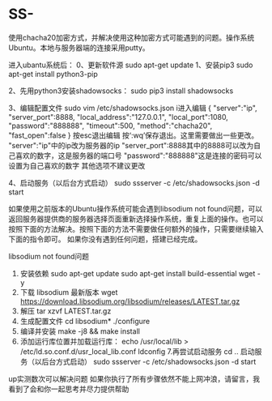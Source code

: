 # SS-
使用chacha20加密方式，并解决使用这种加密方式可能遇到的问题。操作系统Ubuntu。本地与服务器端的连接采用putty。


进入ubantu系统后：
0、更新软件源
sudo apt-get update
1、安装pip3
sudo apt-get install python3-pip

2、先用python3安装shadowsocks：
sudo pip3 install shadowsocks

3、编辑配置文件
sudo vim /etc/shadowsocks.json
i进入编辑
{
"server":"ip",
"server_port":8888,
"local_address":"127.0.0.1",
"local_port":1080,
"password":"888888",
"timeout":500,
"method":"chacha20",
"fast_open":false
}
按esc退出编辑 按‘:wq’保存退出。这里需要做出一些更改。
"server":"ip"中的ip改为服务器的ip
"server_port":8888其中的8888可以改为自己喜欢的数字，这是服务器的端口号
"password":"888888"这是连接的密码可以设置为自己喜欢的数字
其他选项不建议更改


4、启动服务（以后台方式启动）
sudo ssserver -c /etc/shadowsocks.json -d start

如果使用之前版本的Ubuntu操作系统可能会遇到libsodium not found问题，可以返回服务器提供商的服务器选择页面重新选择操作系统，重复上面的操作。也可以按照下面的方法解决。按照下面的方法不需要做任何额外的操作，只需要继续输入下面的指令即可。
如果你没有遇到任何问题，搭建已经完成。

libsodium not found问题
1. 安装依赖
sudo apt-get update
sudo apt-get install build-essential wget -y
2. 下载 libsodium 最新版本
wget https://download.libsodium.org/libsodium/releases/LATEST.tar.gz
3. 解压
tar xzvf LATEST.tar.gz
4. 生成配置文件
cd libsodium*
./configure
5. 编译并安装
make -j8 && make install
6. 添加运行库位置并加载运行库：
echo /usr/local/lib > /etc/ld.so.conf.d/usr_local_lib.conf
ldconfig
7.再尝试启动服务
cd ..
启动服务（以后台方式启动）
sudo ssserver -c /etc/shadowsocks.json -d start

up实测数次可以解决问题
如果你执行了所有步骤依然不能上网冲浪，请留言，我看到了会和你一起思考并尽力提供帮助
                 
	      
